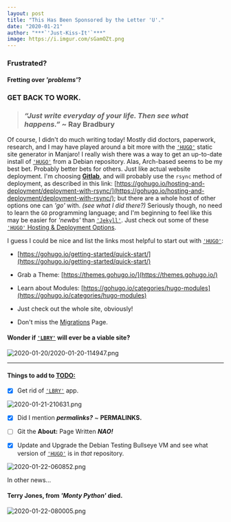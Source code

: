 ```yaml
---
layout: post
title: "This Has Been Sponsored by the Letter 'U'."
date: "2020-01-21"
author: "***`'Just-Kiss-It'`***"
image: https://i.imgur.com/sGamOZt.png
---
```


### Frustrated?
#### Fretting over *'problems'*?
### GET BACK TO WORK.
> ### *“Just write everyday of your life. Then see what happens.”* ~ **Ray Bradbury**

Of course, I didn't do much writing today! Mostly did doctors, paperwork, research, and I may have played around a bit more with the [`'HUGO'`](https://gohugo.io/) static site generator in Manjaro! I really wish there was a way to get an up-to-date install of [`'HUGO'`](https://gohugo.io/) from a Debian repository. Alas, Arch-based seems to be my best bet. Probably better bets for others. Just like actual website deployment. I'm choosing [**Gitlab**](https://about.gitlab.com/), and will probably use the `rsync` method of deployment, as described in this link: [https://gohugo.io/hosting-and-deployment/deployment-with-rsync/](https://gohugo.io/hosting-and-deployment/deployment-with-rsync/); but there are a whole host of other options one can *'go'* with. *(see what I did there?)* Seriously though, no need to learn the `GO` programming language; and I'm beginning to feel like this may be easier for *'newbs'* than [`'Jekyll'`](https://jekyllrb.com/). Just check out some of these [`'HUGO'` Hosting & Deployment Options](https://gohugo.io/hosting-and-deployment/).

I guess I could be nice and list the links most helpful to start out with [`'HUGO'`](https://gohugo.io/):

- [https://gohugo.io/getting-started/quick-start/](https://gohugo.io/getting-started/quick-start/)

- Grab a Theme: [https://themes.gohugo.io/](https://themes.gohugo.io/)

- Learn about Modules: [https://gohugo.io/categories/hugo-modules](https://gohugo.io/categories/hugo-modules)

- Just check out the whole site, obviously!

- Don't miss the [Migrations](https://gohugo.io/tools/migrations/) Page.

#### Wonder if [`'LBRY'`](https://lbry.com/) will ever be a viable site?

![2020-01-20/2020-01-20-114947.png](https://i.imgur.com/3Q2kqje.png)

-----

#### Things to add to [TODO:](TODO.md)

- [x] Get rid of [`'LBRY'`](https://lbry.com/) app.

![2020-01-21-210631.png](https://i.imgur.com/xCSLjjg.png)

- [x] Did I mention ***permalinks?*** ~ **PERMALINKS.**

- [ ] Git the **About:** Page Written ***NAO!***

- [x] Update and Upgrade the Debian Testing Bullseye VM and see what version of [`'HUGO'`](https://gohugo.io/) is in *that* repository.

![2020-01-22-060852.png](https://i.imgur.com/rXlagHS.png)

In other news...

#### Terry Jones, from *'Monty Python'* died.

![2020-01-22-080005.png](https://i.imgur.com/u0ribtr.png)
